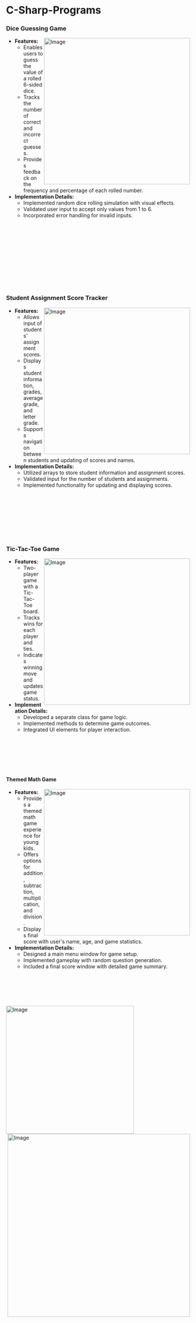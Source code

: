 # C-Sharp-Programs

### Dice Guessing Game
<img src="https://github.com/Bradon-Barfuss/C-Sharp-Programs/raw/main/Die%20Guess%20Game/DiceGamePicture.png" alt="Image" align="right" width="400">

- **Features:**
  - Enables users to guess the value of a rolled 6-sided dice.
  - Tracks the number of correct and incorrect guesses.
  - Provides feedback on the frequency and percentage of each rolled number.
- **Implementation Details:**
  - Implemented random dice rolling simulation with visual effects.
  - Validated user input to accept only values from 1 to 6.
  - Incorporated error handling for invalid inputs.

<br>
<br>
<br>
<br>
<br>
<br>
<br>
<br>
<br>
<br>


### Student Assignment Score Tracker
<img src="https://github.com/Bradon-Barfuss/C-Sharp-Programs/raw/main/Students%20Grades/picture.png" alt="Image" align="right" width="400">

- **Features:**
  - Allows input of students' assignment scores.
  - Displays student information, grades, average grade, and letter grade.
  - Supports navigation between students and updating of scores and names.
- **Implementation Details:**
  - Utilized arrays to store student information and assignment scores.
  - Validated input for the number of students and assignments.
  - Implemented functionality for updating and displaying scores.


<br>
<br>
<br>
<br>
<br>
<br>
<br>



### Tic-Tac-Toe Game
<img src="https://github.com/Bradon-Barfuss/C-Sharp-Programs/raw/main/Tic%20Tac%20Toe/TicTacToePicture.png" alt="Image" align="right" width="400">

- **Features:**
  - Two-player game with a Tic-Tac-Toe board.
  - Tracks wins for each player and ties.
  - Indicates winning move and updates game status.
- **Implementation Details:**
  - Developed a separate class for game logic.
  - Implemented methods to determine game outcomes.
  - Integrated UI elements for player interaction.


<br>
<br>
<br>
<br>
<br>

#### Themed Math Game
<img src="https://github.com/Bradon-Barfuss/C-Sharp-Programs/raw/main/Young%20Padawan%20Math%20Game/jediMenuPicture.png" alt="Image" align="right" width="400">

- **Features:**
  - Provides a themed math game experience for young kids.
  - Offers options for addition, subtraction, multiplication, and division.
  - Displays final score with user's name, age, and game statistics.
- **Implementation Details:**
  - Designed a main menu window for game setup.
  - Implemented gameplay with random question generation.
  - Included a final score window with detailed game summary.
<br><br><br><br><br><br>  
<img src="https://github.com/Bradon-Barfuss/C-Sharp-Programs/raw/main/Young%20Padawan%20Math%20Game/jedidatapicture.png" alt="Image" align="Left" width="350">
<img src="https://github.com/Bradon-Barfuss/C-Sharp-Programs/raw/main/Young%20Padawan%20Math%20Game/jedimathpicture.png" alt="Image" align="right" width="500">
